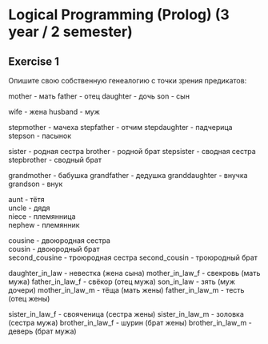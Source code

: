 # Logical Programming (Prolog) (3 year / 2 semester)

## Exercise 1
Опишите свою собственную генеалогию с точки зрения предикатов:

mother - мать
father - отец
daughter - дочь
son - сын

wife - жена
husband - муж

stepmother - мачеха
stepfather - отчим
stepdaughter - падчерица
stepson - пасынок

sister - родная сестра
brother - родной брат
stepsister - сводная сестра
stepbrother - сводный брат

grandmother - бабушка 
grandfather - дедушка
granddaughter - внучка  
grandson - внук 

aunt - тётя  
uncle - дядя  
niece - племянница  
nephew - племянник 

cousine - двоюродная сестра  
cousin - двоюродный брат  
second_cousine - троюродная сестра
second_cousin - троюродный брат

daughter_in_law - невестка (жена сына)
mother_in_law_f - свекровь (мать мужа)
father_in_law_f - свёкор (отец мужа)
son_in_law - зять (муж дочери)
mother_in_law_m - тёща (мать жены)
father_in_law_m - тесть (отец жены)

sister_in_law_f - свояченица (сестра жены)
sister_in_law_m - золовка (сестра мужа)
brother_in_law_f - шурин (брат жены)
brother_in_law_m - деверь (брат мужа)
